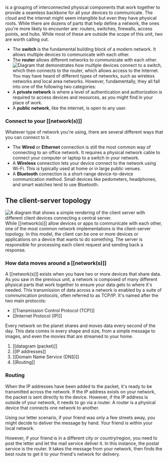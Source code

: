 is a grouping of interconnected physical components that work together to provide a seamless backbone for all your devices to communicate. The cloud and the internet might seem intangible but even they have physical roots. While there are dozens of parts that help define a network, the ones you're more likely to encounter are: routers, switches, firewalls, access points, and hubs. While most of these are outside the scope of this unit, two are worth calling out.
- The **switch** is the fundamental building block of a modern network. It allows multiple devices to communicate with each other.
- The **router** allows different networks to communicate with each other.
![Diagram that demonstrates how multiple devices connect to a switch, which then connects to the router, which allows access to the Internet.](https://learn.microsoft.com/en-us/training/wwl-sci/describe-network-based-threats-mitigations/media/switch-router.png)
You may have heard of different types of networks, such as wireless networks and local area networks. However, fundamentally, they all fall into one of the following two categories:
- A **private network** is where a level of authentication and authorization is required to access devices and resources, as you might find in your place of work.
- A **public network**, like the internet, is open to any user.
### Connect to your [[network(s)]]
Whatever type of network you're using, there are several different ways that you can connect to it.
- The **Wired** or **Ethernet** connection is still the most common way of connecting to an office network. It requires a physical network cable to connect your computer or laptop to a switch in your network.
- A **Wireless** connection lets your device connect to the network using Wi-Fi. This is typically used at home or in large public venues.
- A **Bluetooth** connection is a short-range device-to-device communication method. Small devices like pedometers, headphones, and smart watches tend to use Bluetooth.
## The client-server topology
![A diagram that shows a simple rendering of the client server with different client devices connecting a central server.](https://learn.microsoft.com/en-us/training/wwl-sci/describe-network-based-threats-mitigations/media/client-server.png)
While [[network(s)]] allow devices or apps to communicate with each other, one of the most common network implementations is the client-server topology. In this model, the client can be one or more devices or applications on a device that wants to do something. The server is responsible for processing each client request and sending back a response.

### How data moves around a [[network(s)]]
A [[network(s)]] exists when you have two or more devices that share data. As you saw in the previous unit, a network is composed of many different physical parts that work together to ensure your data gets to where it's needed. This transmission of data across a network is enabled by a suite of communication protocols, often referred to as TCP/IP. It's named after the two main protocols: 
- [[Transmission Control Protocol (TCP)]]
- [[Internet Protocol (IP)]]

Every network on the planet shares and moves data every second of the day. This data comes in every shape and size, from a simple message to images, and even the movies that are streamed to your home.
1. [[datagram (packet)]]
2. [[IP addresses]]
3. [[Domain Name Service (DNS)]]
4. [[Routing]]

### Routing
When the IP addresses have been added to the packet, it's ready to be transmitted across the network. If the IP address exists on your network, the packet is sent directly to the device. However, if the IP address is outside of your network, it needs to go via a router. A router is a physical device that connects one network to another.

Using our letter scenario, if your friend was only a few streets away, you might decide to deliver the message by hand. Your friend is within your local network.

However, if your friend is in a different city or country/region, you need to post the letter and let the mail service deliver it. In this instance, the postal service is the router. It takes the message from your network, then finds the best route to get it to your friend's network for delivery.